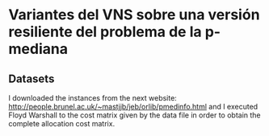 # Variantes del VNS sobre una versión resiliente del problema de la p-mediana
## Datasets
I downloaded the instances from the next website: http://people.brunel.ac.uk/~mastjjb/jeb/orlib/pmedinfo.html and I executed Floyd Warshall to the cost matrix given by the data file in order to obtain the complete allocation cost matrix.
